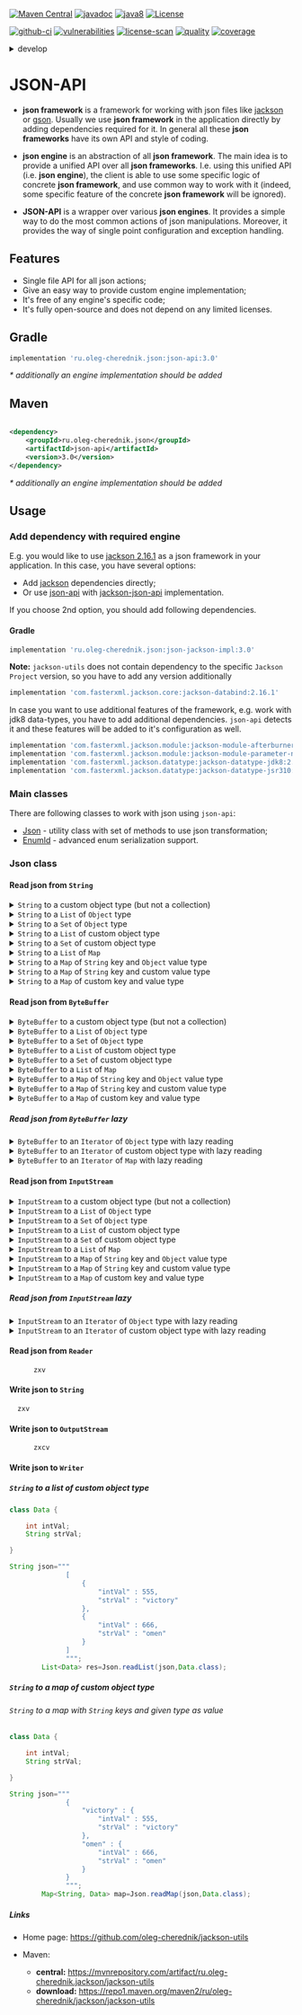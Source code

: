 [![Maven Central](https://maven-badges.herokuapp.com/maven-central/ru.oleg-cherednik.json/json-api/badge.svg)](https://maven-badges.herokuapp.com/maven-central/ru.oleg-cherednik.json/json-api)
[![javadoc](https://javadoc.io/badge2/ru.oleg-cherednik.json/json-api/javadoc.svg)](https://javadoc.io/doc/ru.oleg-cherednik.json/json-api)
[![java8](https://badgen.net/badge/java/8+/blue)](https://badgen.net/)
[![License](https://img.shields.io/badge/License-Apache%202.0-blue.svg)](http://www.apache.org/licenses/LICENSE-2.0.txt)

[![github-ci](https://github.com/oleg-cherednik/json-api/actions/workflows/github-ci.yml/badge.svg?branch=master&event=push)](https://github.com/oleg-cherednik/json-api/actions)
[![vulnerabilities](https://snyk.io/test/github/oleg-cherednik/json-api/badge.svg?targetFile=build.gradle)](https://snyk.io/test/github/oleg-cherednik/json-api?targetFile=build.gradle)
[![license-scan](https://app.fossa.com/api/projects/git%2Bgithub.com%2Foleg-cherednik%2Fjson-api.svg?type=shield)](https://app.fossa.com/projects/git%2Bgithub.com%2Foleg-cherednik%2Fjson-api?ref=badge_shield)
[![quality](https://app.codacy.com/project/badge/Grade/7645235119a749c79dd1bfb22b78dc34?branch=master)](https://app.codacy.com/gh/oleg-cherednik/json-api/dashboard?branch=master)
[![coverage](https://app.codacy.com/project/badge/Coverage/7645235119a749c79dd1bfb22b78dc34?branch=master)](https://app.codacy.com/gh/oleg-cherednik/json-api/coverage/dashboard?branch=master)

<details><summary>develop</summary>
<p>

[![github-ci](https://github.com/oleg-cherednik/json-api/actions/workflows/github-ci.yml/badge.svg?branch=develop&event=push)](https://github.com/oleg-cherednik/json-api/actions)
[![quality](https://app.codacy.com/project/badge/Grade/7645235119a749c79dd1bfb22b78dc34?branch=develop)](https://app.codacy.com/gh/oleg-cherednik/json-api/dashboard?branch=develop)
[![coverage](https://app.codacy.com/project/badge/Coverage/7645235119a749c79dd1bfb22b78dc34?branch=develop)](https://app.codacy.com/gh/oleg-cherednik/json-api/coverage/dashboard?branch=develop)

</p>
</details>

# JSON-API

*   __json framework__ is a framework for working with json files like
    [jackson](https://github.com/FasterXML/jackson) or
    [gson](https://github.com/google/gson). Usually we use __json framework__
    in the application directly by adding dependencies required for it. In
    general all these __json frameworks__ have its own API and style of coding.

*   __json engine__ is an abstraction of all __json framework__. The main
    idea is to provide a unified API over all __json frameworks__. I.e. using
    this unified API (i.e. __json engine__), the client is able to use some
    specific logic of concrete __json framework__, and use common way to work
    with it (indeed, some specific feature of the concrete __json framework__
    will be ignored).

*   __JSON-API__ is a wrapper over various __json engines__. It provides a
    simple way to do the most common actions of json manipulations. Moreover, it
    provides the way of single point configuration and exception handling.

## Features

*   Single file API for all json actions;
*   Give an easy way to provide custom engine implementation;
*   It's free of any engine's specific code;
*   It's fully open-source and does not depend on any limited licenses.

## Gradle

```groovy
implementation 'ru.oleg-cherednik.json:json-api:3.0'
```

_* additionally an engine implementation should be added_

## Maven

```xml

<dependency>
    <groupId>ru.oleg-cherednik.json</groupId>
    <artifactId>json-api</artifactId>
    <version>3.0</version>
</dependency>
```

_* additionally an engine implementation should be added_

## Usage

### Add dependency with required engine

E.g. you would like to use [jackson 2.16.1](https://github.com/FasterXML/jackson)
as a json framework in your application. In this case, you have several options:

*   Add [jackson](https://github.com/FasterXML/jackson) dependencies directly;
*   Or use [json-api](https://github.com/oleg-cherednik/json-api) with
    [jackson-json-api](https://github.com/oleg-cherednik/json-jackson-impl)
    implementation.

If you choose 2nd option, you should add following dependencies.

#### Gradle

```groovy
implementation 'ru.oleg-cherednik.json:json-jackson-impl:3.0'
```

__Note:__ `jackson-utils` does not contain dependency to the specific
`Jackson Project` version, so you have to add any version additionally

```groovy
implementation 'com.fasterxml.jackson.core:jackson-databind:2.16.1'
```

In case you want to use additional features of the framework, e.g. work with
jdk8 data-types, you have to add additional dependencies. `json-api` detects it
and these features will be added to it's configuration as well.

```groovy
implementation 'com.fasterxml.jackson.module:jackson-module-afterburner:2.16.1'
implementation 'com.fasterxml.jackson.module:jackson-module-parameter-names:2.16.1'
implementation 'com.fasterxml.jackson.datatype:jackson-datatype-jdk8:2.16.1'
implementation 'com.fasterxml.jackson.datatype:jackson-datatype-jsr310:2.16.1'
```

### Main classes

There are following classes to work with json using `json-api`:

*   [Json](#json-class) - utility class with set of methods to use json transformation;
*   [EnumId](#work-with-enum) - advanced enum serialization support.

### Json class

#### Read json from `String`

<details><summary><code>String</code> to a custom object type (but not a collection)</summary>
<p>

```java
class Data {

    int intVal;
    String strVal;

    public static void demo() {
        String json = """
                 {
                    "intVal" : 666,
                    "strVal" : "omen"
                 }
                """;
        Data data = Json.readValue(json, Data.class);
    }

}
```

</p>
</details>

<details><summary><code>String</code> to a <code>List</code> of <code>Object</code> type</summary>
<p>

```java
class Data {

    public static void demo() {
        String json = """
                [
                    {
                        "intVal" : 555,
                        "strVal" : "victory"
                    },
                    {
                        "intVal" : 666,
                        "strVal" : "omen"
                    }
                ]
                """;
        List<Object> res = Json.readList(json);
    }

}

```

</p>
</details>

<details><summary><code>String</code> to a <code>Set</code> of <code>Object</code> type</summary>
<p>

```java
class Data {

    public static void demo() {
        String json = """
                [
                    {
                        "intVal" : 555,
                        "strVal" : "victory"
                    },
                    {
                        "intVal" : 666,
                        "strVal" : "omen"
                    }
                ]
                """;
        Set<Object> res = Json.readSet(json);
    }

}

```

</p>
</details>

<details><summary><code>String</code> to a <code>List</code> of custom object type</summary>
<p>

```java
class Data {

    int intVal;
    String strVal;

    public static void demo() {
        String json = """
                [
                    {
                        "intVal" : 555,
                        "strVal" : "victory"
                    },
                    {
                        "intVal" : 666,
                        "strVal" : "omen"
                    }
                ]
                """;
        List<Data> res = Json.readList(json, Data.class);
    }

}

```

</p>
</details>

<details><summary><code>String</code> to a <code>Set</code> of custom object type</summary>
<p>

```java
class Data {

    int intVal;
    String strVal;

    public static void demo() {
        String json = """
                [
                    {
                        "intVal" : 555,
                        "strVal" : "victory"
                    },
                    {
                        "intVal" : 666,
                        "strVal" : "omen"
                    }
                ]
                """;
        Set<Data> res = Json.readSet(json, Data.class);
    }

}

```

</p>
</details>

<details><summary><code>String</code> to a <code>List</code> of <code>Map</code></summary>
<p>

```java
class Data {

    int intVal;
    String strVal;

    public static void demo() {
        String json = """
                [
                    {
                        "intVal" : 555,
                        "strVal" : "victory"
                    },
                    {
                        "intVal" : 666,
                        "strVal" : "omen"
                    }
                ]
                """;
        List<Map<String, Object>> res = Json.readListOfMap(json);
    }

}

```

</p>
</details>

<details><summary><code>String</code> to a <code>Map</code> of <code>String</code> key and <code>Object</code> value type</summary>
<p>

```java
public class Book {

    private String title;
    private ZonedDateTime date;
    private int year;
    private List<String> authors;

    public static void demo() {
        String json = """
                {
                    "one": {
                        "title": "Thinking in Java",
                        "date": "2017-07-23T13:57:14.225Z",
                        "year": 1998,
                        "authors": [
                            "Bruce Eckel"
                        ]
                    },
                    "two": {
                        "title": "Ready for a victory",
                        "date": "2020-07-23T13:57:14.225Z",
                        "year": 2020,
                        "authors": [
                            "Oleg Cherednik"
                        ]
                    }
                }
                """;
        Map<String, Object> res = Json.readMap(json);
    }

}

```

</p>
</details>

<details><summary><code>String</code> to a <code>Map</code> of <code>String</code> key and custom value type</summary>
<p>

```java
public class Book {

    private String title;
    private ZonedDateTime date;
    private int year;
    private List<String> authors;

    public static void demo() {
        String json = """
                {
                    "one": {
                        "title": "Thinking in Java",
                        "date": "2017-07-23T13:57:14.225Z",
                        "year": 1998,
                        "authors": [
                            "Bruce Eckel"
                        ]
                    },
                    "two": {
                        "title": "Ready for a victory",
                        "date": "2020-07-23T13:57:14.225Z",
                        "year": 2020,
                        "authors": [
                            "Oleg Cherednik"
                        ]
                    }
                }
                """;
        Map<String, Book> res = Json.readMap(json, Book.class);
    }

}

```

</p>
</details>

<details><summary><code>String</code> to a <code>Map</code> of custom key and value type</summary>
<p>

```java
public class Book {

    private String title;
    private ZonedDateTime date;
    private int year;
    private List<String> authors;

    public static void demo() {
        String json = """
                {
                    "1": {
                        "title": "Thinking in Java",
                        "date": "2017-07-23T13:57:14.225Z",
                        "year": 1998,
                        "authors": [
                            "Bruce Eckel"
                        ]
                    },
                    "2": {
                        "title": "Ready for a victory",
                        "date": "2020-07-23T13:57:14.225Z",
                        "year": 2020,
                        "authors": [
                            "Oleg Cherednik"
                        ]
                    }
                }
                """;
        Map<Integer, Book> res = Json.readMap(json, Integer.class, Book.class);
    }

}

```

</p>
</details>

#### Read json from `ByteBuffer`

<details><summary><code>ByteBuffer</code> to a custom object type (but not a collection)</summary>
<p>

```java
import java.nio.ByteBuffer;

class Data {

    int intVal;
    String strVal;

    public static void demo() {
        String json = """
                 {
                    "intVal" : 666,
                    "strVal" : "omen"
                 }
                """;
        ByteBuffer buf = ByteBuffer.wrap(json.getBytes(StandardCharsets.UTF_8));
        Data data = Json.readValue(buf, Data.class);
    }

}
```

</p>
</details>

<details><summary><code>ByteBuffer</code> to a <code>List</code> of <code>Object</code> type</summary>
<p>

```java
class Data {

    public static void demo() {
        String json = """
                [
                    {
                        "intVal" : 555,
                        "strVal" : "victory"
                    },
                    {
                        "intVal" : 666,
                        "strVal" : "omen"
                    }
                ]
                """;
        ByteBuffer buf = ByteBuffer.wrap(json.getBytes(StandardCharsets.UTF_8));
        List<Object> res = Json.readList(buf);
    }

}

```

</p>
</details>

<details><summary><code>ByteBuffer</code> to a <code>Set</code> of <code>Object</code> type</summary>
<p>

```java
class Data {

    public static void demo() {
        String json = """
                [
                    {
                        "intVal" : 555,
                        "strVal" : "victory"
                    },
                    {
                        "intVal" : 666,
                        "strVal" : "omen"
                    }
                ]
                """;
        ByteBuffer buf = ByteBuffer.wrap(json.getBytes(StandardCharsets.UTF_8));
        Set<Object> res = Json.readSet(buf);
    }

}

```

</p>
</details>

<details><summary><code>ByteBuffer</code> to a <code>List</code> of custom object type</summary>
<p>

```java
class Data {

    int intVal;
    String strVal;

    public static void demo() {
        String json = """
                [
                    {
                        "intVal" : 555,
                        "strVal" : "victory"
                    },
                    {
                        "intVal" : 666,
                        "strVal" : "omen"
                    }
                ]
                """;
        ByteBuffer buf = ByteBuffer.wrap(json.getBytes(StandardCharsets.UTF_8));
        List<Data> res = Json.readList(buf, Data.class);
    }

}

```

</p>
</details>

<details><summary><code>ByteBuffer</code> to a <code>Set</code> of custom object type</summary>
<p>

```java
class Data {

    int intVal;
    String strVal;

    public static void demo() {
        String json = """
                [
                    {
                        "intVal" : 555,
                        "strVal" : "victory"
                    },
                    {
                        "intVal" : 666,
                        "strVal" : "omen"
                    }
                ]
                """;
        ByteBuffer buf = ByteBuffer.wrap(json.getBytes(StandardCharsets.UTF_8));
        Set<Data> res = Json.readSet(buf, Data.class);
    }

}

```

</p>
</details>

<details><summary><code>ByteBuffer</code> to a <code>List</code> of <code>Map</code></summary>
<p>

```java
class Data {

    int intVal;
    String strVal;

    public static void demo() {
        String json = """
                [
                    {
                        "intVal" : 555,
                        "strVal" : "victory"
                    },
                    {
                        "intVal" : 666,
                        "strVal" : "omen"
                    }
                ]
                """;
        ByteBuffer buf = ByteBuffer.wrap(json.getBytes(StandardCharsets.UTF_8));
        List<Map<String, Object>> res = Json.readListOfMap(buf);
    }

}

```

</p>
</details>

<details><summary><code>ByteBuffer</code> to a <code>Map</code> of <code>String</code> key and <code>Object</code> value type</summary>
<p>

```java
public class Book {

    private String title;
    private ZonedDateTime date;
    private int year;
    private List<String> authors;

    public static void demo() {
        String json = """
                {
                    "one": {
                        "title": "Thinking in Java",
                        "date": "2017-07-23T13:57:14.225Z",
                        "year": 1998,
                        "authors": [
                            "Bruce Eckel"
                        ]
                    },
                    "two": {
                        "title": "Ready for a victory",
                        "date": "2020-07-23T13:57:14.225Z",
                        "year": 2020,
                        "authors": [
                            "Oleg Cherednik"
                        ]
                    }
                }
                """;
        ByteBuffer buf = ByteBuffer.wrap(json.getBytes(StandardCharsets.UTF_8));
        Map<String, Object> res = Json.readMap(buf);
    }

}

```

</p>
</details>

<details><summary><code>ByteBuffer</code> to a <code>Map</code> of <code>String</code> key and custom value type</summary>
<p>

```java
public class Book {

    private String title;
    private ZonedDateTime date;
    private int year;
    private List<String> authors;

    public static void demo() {
        String json = """
                {
                    "one": {
                        "title": "Thinking in Java",
                        "date": "2017-07-23T13:57:14.225Z",
                        "year": 1998,
                        "authors": [
                            "Bruce Eckel"
                        ]
                    },
                    "two": {
                        "title": "Ready for a victory",
                        "date": "2020-07-23T13:57:14.225Z",
                        "year": 2020,
                        "authors": [
                            "Oleg Cherednik"
                        ]
                    }
                }
                """;
        ByteBuffer buf = ByteBuffer.wrap(json.getBytes(StandardCharsets.UTF_8));
        Map<String, Book> res = Json.readMap(buf, Book.class);
    }

}

```

</p>
</details>

<details><summary><code>ByteBuffer</code> to a <code>Map</code> of custom key and value type</summary>
<p>

```java
public class Book {

    private String title;
    private ZonedDateTime date;
    private int year;
    private List<String> authors;

    public static void demo() {
        String json = """
                {
                    "1": {
                        "title": "Thinking in Java",
                        "date": "2017-07-23T13:57:14.225Z",
                        "year": 1998,
                        "authors": [
                            "Bruce Eckel"
                        ]
                    },
                    "2": {
                        "title": "Ready for a victory",
                        "date": "2020-07-23T13:57:14.225Z",
                        "year": 2020,
                        "authors": [
                            "Oleg Cherednik"
                        ]
                    }
                }
                """;
        ByteBuffer buf = ByteBuffer.wrap(json.getBytes(StandardCharsets.UTF_8));
        Map<Integer, Book> res = Json.readMap(buf, Integer.class, Book.class);
    }

}

```

</p>
</details>

##### Read json from `ByteBuffer` lazy

<details><summary><code>ByteBuffer</code> to an <code>Iterator</code> of <code>Object</code> type with lazy reading</summary>
<p>

```java
class Data {

    int intVal;
    String strVal;

    public static void demo() {
        String json = """
                [
                    {
                        "intVal" : 555,
                        "strVal" : "victory"
                    },
                    {
                        "intVal" : 666,
                        "strVal" : "omen"
                    }
                ]
                """;
        ByteBuffer buf = ByteBuffer.wrap(json.getBytes(StandardCharsets.UTF_8));
        Iterator<Object> it = Json.readListLazy(buf);
    }

}

```

</p>
</details>

<details><summary><code>ByteBuffer</code> to an <code>Iterator</code> of custom object type with lazy reading</summary>
<p>

```java
class Data {

    int intVal;
    String strVal;

    public static void demo() {
        String json = """
                [
                    {
                        "intVal" : 555,
                        "strVal" : "victory"
                    },
                    {
                        "intVal" : 666,
                        "strVal" : "omen"
                    }
                ]
                """;
        ByteBuffer buf = ByteBuffer.wrap(json.getBytes(StandardCharsets.UTF_8));
        Iterator<Data> it = Json.readListLazy(buf, Data.class);
    }

}

```

</p>
</details>

<details><summary><code>ByteBuffer</code> to an <code>Iterator</code> of <code>Map</code> with lazy reading</summary>
<p>

```java
class Data {

    int intVal;
    String strVal;

    public static void demo() {
        String json = """
                [
                    {
                        "intVal" : 555,
                        "strVal" : "victory"
                    },
                    {
                        "intVal" : 666,
                        "strVal" : "omen"
                    }
                ]
                """;
        ByteBuffer buf = ByteBuffer.wrap(json.getBytes(StandardCharsets.UTF_8));
        Iterator<Map<String, Object>> it = Json.readListOfMapLazy(buf);
    }

}

```

</p>
</details>

#### Read json from `InputStream`

<details><summary><code>InputStream</code> to a custom object type (but not a collection)</summary>
<p>

```java
import java.nio.ByteBuffer;

class Data {

    int intVal;
    String strVal;

    public static void demo() {
        String json = """
                 {
                    "intVal" : 666,
                    "strVal" : "omen"
                 }
                """;
        InputStream in = new ByteArrayInputStream(json.getBytes());
        Data data = Json.readValue(in, Data.class);
    }

}
```

</p>
</details>

<details><summary><code>InputStream</code> to a <code>List</code> of <code>Object</code> type</summary>
<p>

```java
class Data {

    public static void demo() {
        String json = """
                [
                    {
                        "intVal" : 555,
                        "strVal" : "victory"
                    },
                    {
                        "intVal" : 666,
                        "strVal" : "omen"
                    }
                ]
                """;
        InputStream in = new ByteArrayInputStream(json.getBytes());
        List<Object> res = Json.readList(in);
    }

}

```

</p>
</details>

<details><summary><code>InputStream</code> to a <code>Set</code> of <code>Object</code> type</summary>
<p>

```java
class Data {

    public static void demo() {
        String json = """
                [
                    {
                        "intVal" : 555,
                        "strVal" : "victory"
                    },
                    {
                        "intVal" : 666,
                        "strVal" : "omen"
                    }
                ]
                """;
        InputStream in = new ByteArrayInputStream(json.getBytes());
        Set<Object> res = Json.readSet(in);
    }

}

```

</p>
</details>

<details><summary><code>InputStream</code> to a <code>List</code> of custom object type</summary>
<p>

```java
class Data {

    int intVal;
    String strVal;

    public static void demo() {
        String json = """
                [
                    {
                        "intVal" : 555,
                        "strVal" : "victory"
                    },
                    {
                        "intVal" : 666,
                        "strVal" : "omen"
                    }
                ]
                """;
        InputStream in = new ByteArrayInputStream(json.getBytes());
        List<Data> res = Json.readList(in, Data.class);
    }

}

```

</p>
</details>

<details><summary><code>InputStream</code> to a <code>Set</code> of custom object type</summary>
<p>

```java
class Data {

    int intVal;
    String strVal;

    public static void demo() {
        String json = """
                [
                    {
                        "intVal" : 555,
                        "strVal" : "victory"
                    },
                    {
                        "intVal" : 666,
                        "strVal" : "omen"
                    }
                ]
                """;
        InputStream in = new ByteArrayInputStream(json.getBytes());
        Set<Data> res = Json.readSet(in, Data.class);
    }

}

```

</p>
</details>

<details><summary><code>InputStream</code> to a <code>List</code> of <code>Map</code></summary>
<p>

```java
class Data {

    int intVal;
    String strVal;

    public static void demo() {
        String json = """
                [
                    {
                        "intVal" : 555,
                        "strVal" : "victory"
                    },
                    {
                        "intVal" : 666,
                        "strVal" : "omen"
                    }
                ]
                """;
        InputStream in = new ByteArrayInputStream(json.getBytes());
        List<Map<String, Object>> res = Json.readListOfMap(in);
    }

}

```

</p>
</details>

<details><summary><code>InputStream</code> to a <code>Map</code> of <code>String</code> key and <code>Object</code> value type</summary>
<p>

```java
public class Book {

    private String title;
    private ZonedDateTime date;
    private int year;
    private List<String> authors;

    public static void demo() {
        String json = """
                {
                    "one": {
                        "title": "Thinking in Java",
                        "date": "2017-07-23T13:57:14.225Z",
                        "year": 1998,
                        "authors": [
                            "Bruce Eckel"
                        ]
                    },
                    "two": {
                        "title": "Ready for a victory",
                        "date": "2020-07-23T13:57:14.225Z",
                        "year": 2020,
                        "authors": [
                            "Oleg Cherednik"
                        ]
                    }
                }
                """;
        InputStream in = new ByteArrayInputStream(json.getBytes());
        Map<String, Object> res = Json.readMap(in);
    }

}

```

</p>
</details>

<details><summary><code>InputStream</code> to a <code>Map</code> of <code>String</code> key and custom value type</summary>
<p>

```java
public class Book {

    private String title;
    private ZonedDateTime date;
    private int year;
    private List<String> authors;

    public static void demo() {
        String json = """
                {
                    "one": {
                        "title": "Thinking in Java",
                        "date": "2017-07-23T13:57:14.225Z",
                        "year": 1998,
                        "authors": [
                            "Bruce Eckel"
                        ]
                    },
                    "two": {
                        "title": "Ready for a victory",
                        "date": "2020-07-23T13:57:14.225Z",
                        "year": 2020,
                        "authors": [
                            "Oleg Cherednik"
                        ]
                    }
                }
                """;
        InputStream in = new ByteArrayInputStream(json.getBytes());
        Map<String, Book> res = Json.readMap(in, Book.class);
    }

}

```

</p>
</details>

<details><summary><code>InputStream</code> to a <code>Map</code> of custom key and value type</summary>
<p>

```java
public class Book {

    private String title;
    private ZonedDateTime date;
    private int year;
    private List<String> authors;

    public static void demo() {
        String json = """
                {
                    "1": {
                        "title": "Thinking in Java",
                        "date": "2017-07-23T13:57:14.225Z",
                        "year": 1998,
                        "authors": [
                            "Bruce Eckel"
                        ]
                    },
                    "2": {
                        "title": "Ready for a victory",
                        "date": "2020-07-23T13:57:14.225Z",
                        "year": 2020,
                        "authors": [
                            "Oleg Cherednik"
                        ]
                    }
                }
                """;
        InputStream in = new ByteArrayInputStream(json.getBytes());
        Map<Integer, Book> res = Json.readMap(in, Integer.class, Book.class);
    }

}

```

</p>
</details>

##### Read json from `InputStream` lazy

<details><summary><code>InputStream</code> to an <code>Iterator</code> of <code>Object</code> type with lazy reading</summary>
<p>

```java
class Data {

    int intVal;
    String strVal;

    public static void demo() {
        String json = """
                [
                    {
                        "intVal" : 555,
                        "strVal" : "victory"
                    },
                    {
                        "intVal" : 666,
                        "strVal" : "omen"
                    }
                ]
                """;
        InputStream in = new ByteArrayInputStream(json.getBytes());
        Iterator<Object> it = Json.readListLazy(in);
    }

}

```

</p>
</details>


<details><summary><code>InputStream</code> to an <code>Iterator</code> of custom object type with lazy reading</summary>
<p>

```java
class Data {

    int intVal;
    String strVal;

    public static void demo() {
        String json = """
                [
                    {
                        "intVal" : 555,
                        "strVal" : "victory"
                    },
                    {
                        "intVal" : 666,
                        "strVal" : "omen"
                    }
                ]
                """;
        InputStream in = new ByteArrayInputStream(json.getBytes());
        Iterator<Data> it = Json.readListLazy(in, Data.class);
    }

}

```

</p>
</details>

#### Read json from `Reader`

          zxv

#### Write json to `String`

      zxv

#### Write json to `OutputStream`

          zxcv

#### Write json to `Writer`

##### `String` to a list of custom object type

```java
class Data {

    int intVal;
    String strVal;

}
```

```java
String json="""
              [
                  {
                      "intVal" : 555,
                      "strVal" : "victory"
                  },
                  {
                      "intVal" : 666,
                      "strVal" : "omen"
                  }
              ]
              """;
        List<Data> res=Json.readList(json,Data.class);
```

##### `String` to a map of custom object type

###### `String` to a map with `String` keys and given type as value

```java
class Data {

    int intVal;
    String strVal;

}
```

```java
String json="""
              {
                  "victory" : {
                      "intVal" : 555,
                      "strVal" : "victory"
                  },
                  "omen" : {
                      "intVal" : 666,
                      "strVal" : "omen"
                  }
              }
              """;
        Map<String, Data> map=Json.readMap(json,Data.class);
```

##### Links

*   Home page: https://github.com/oleg-cherednik/jackson-utils

*   Maven:
    *   __central:__ https://mvnrepository.com/artifact/ru.oleg-cherednik.jackson/jackson-utils
    *   __download:__ https://repo1.maven.org/maven2/ru/oleg-cherednik/jackson/jackson-utils
